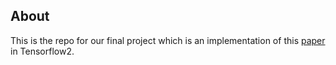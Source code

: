 ## About
This is the repo for our final project which is an implementation of this [paper](https://arxiv.org/pdf/1609.04802.pdf) in Tensorflow2.
